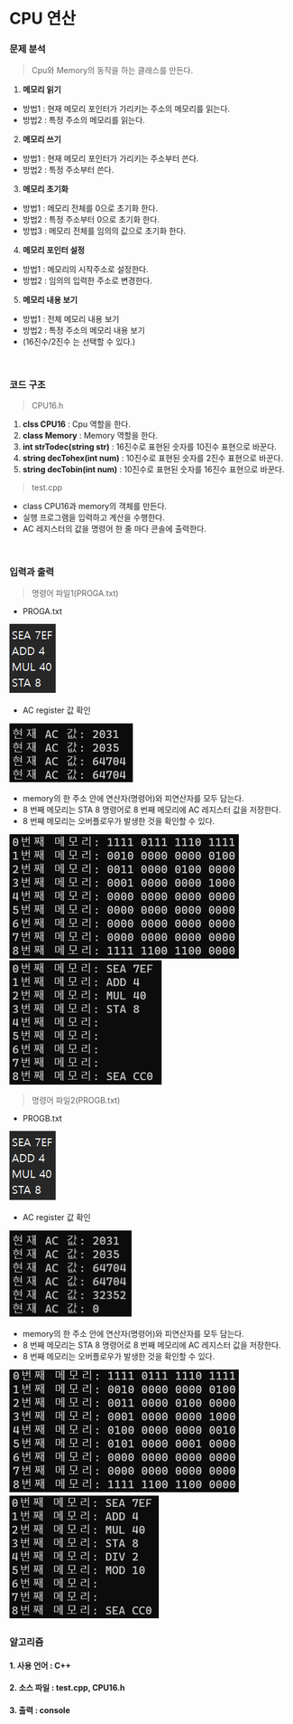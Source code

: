 # CPU 연산 
### 문제 분석
> Cpu와 Memory의 동작을 하는 클래스를 만든다.
1. **메모리 읽기**
 - 방법1 : 현재 메모리 포인터가 가리키는 주소의 메모리를 읽는다.
 - 방법2 : 특정 주소의 메모리를 읽는다.
2. **메모리 쓰기**
 - 방법1 : 현재 메모리 포인터가 가리키는 주소부터 쓴다.
 - 방법2 : 특정 주소부터 쓴다.
3. **메모리 초기화**
 - 방법1 : 메모리 전체를 0으로 초기화 한다.
 - 방법2 : 특정 주소부터 0으로 초기화 한다.
 - 방법3 : 메모리 전체를 임의의 값으로 초기화 한다.
4. **메모리 포인터 설정**
 - 방법1 : 메모리의 시작주소로 설정한다.
 - 방법2 : 임의의 입력한 주소로 변경한다.
5. **메모리 내용 보기**
 - 방법1 : 전체 메모리 내용 보기
 - 방법2 : 특정 주소의 메모리 내용 보기
 - (16진수/2진수 는 선택할 수 있다.)

<br>

### 코드 구조
> CPU16.h
1. **clss CPU16** : Cpu 역할을 한다.
2. **class Memory** : Memory 역할을 한다.
3. **int strTodec(string str)** : 16진수로 표현된 숫자를 10진수 표현으로 바꾼다.
4. **string decTohex(int num)** : 10진수로 표현된 숫자를 2진수 표현으로 바꾼다.
5. **string decTobin(int num)** : 10진수로 표현된 숫자를 16진수 표현으로 바꾼다.
> test.cpp
 - class CPU16과 memory의 객체를 만든다.
 - 실행 프로그램을 입력하고 계산을 수행한다.
 - AC 레지스터의 값을 명령어 한 줄 마다 콘솔에 출력한다.

<br>

### 입력과 출력
> 명령어 파일1(PROGA.txt) 
- PROGA.txt <br>
<img src = "image/proga.png">

- AC register 값 확인 <br>
<img src = "image/registerA.png">

- memory의 한 주소 안에 연산자(명령어)와 피연산자를 모두 담는다. 
- 8 번째 메모리는 STA 8 명령어로 8 번째 메모리에 AC 레지스터 값을 저장한다.
- 8 번째 메모리는 오버플로우가 발생한 것을 확인할 수 있다.
<img src = "image/acA.png">
<img src = "image/commandA.png">

> 명령어 파일2(PROGB.txt)
- PROGB.txt <br>
<img src = "image/proga.png">

- AC register 값 확인 <br>
<img src = "image/registerB.png">

- memory의 한 주소 안에 연산자(명령어)와 피연산자를 모두 담는다. 
- 8 번째 메모리는 STA 8 명령어로 8 번째 메모리에 AC 레지스터 값을 저장한다.
- 8 번째 메모리는 오버플로우가 발생한 것을 확인할 수 있다.
<img src = "image/acB.png">
<img src = "image/commandB.png">
<br>

### 알고리즘
#### 1. 사용 언어 : C++
#### 2. 소스 파일 : test.cpp, CPU16.h
#### 3. 출력     : console